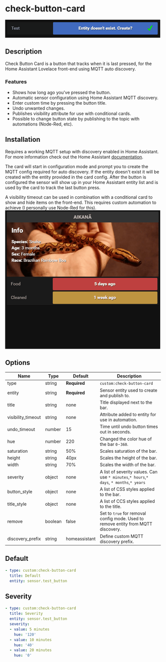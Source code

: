 # check-button-card
![](images/example.gif)

## Description

Check Button Card is a button that tracks when it is last pressed, for the Home Assistant Lovelace front-end using MQTT auto discovery.

### Features
- Shows how long ago you've pressed the button.
- Automatic sensor configuration using Home Assistant MQTT discovery.
- Enter custom time by pressing the button title.
- Undo unwanted changes.
- Publishes visibility attribute for use with conditional cards.
- Possible to change button state by publishing to the topic with automations (Node-Red, etc).

## Installation
Requires a working MQTT setup with discovery enabled in Home Assistant. For more information check out the Home Assistant [documentation](https://www.home-assistant.io/docs/mqtt/discovery/).

The card will start in configuration mode and prompt you to create the MQTT config required for auto discovery. If the entity doesn't exist it will be created with the entity provided in the card config. After the button is configured the sensor will show up in your Home Assistant entity list and is used by the card to track the last button press.

A visibility timeout can be used in combination with a conditional card to show and hide items on the front-end. This requires custom automation to achieve (I personally use Node-Red for this).
![](images/vis_example.gif)
## Options

| Name | Type | Default | Description
| ---- | ---- | ------- | -----------
| type | string | **Required** | `custom:check-button-card`
| entity | string | **Required** | Sensor entity used to create and publish to.
| title | string | none | Title displayed next to the bar.
| visibility_timeout | string | none | Attribute added to entity for use in automation.
| undo_timeout | number | 15 | Time until undo button times out in seconds.
| hue | number | 220 | Changed the color hue of the bar `0`-`360`.
| saturation | string | 50% | Scales saturation of the bar.
| height | string | 40px | Scales the height of the bar.
| width | string | 70% | Scales the width of the bar.
| severity | object | none | A list of severity values. Can use `* minutes`,`* hours`,`* days`, `* months`,`* years`
| button_style | object | none | A list of CSS styles applied to the bar.
| title_style | object | none | A list of CCS styles applied to the title.
| remove | boolean | false | Set to `true` for removal config mode. Used to remove entity from MQTT discovery.
| discovery_prefix | string | homeassistant | Define custom MQTT discovery prefix.

## Default

```yaml
- type: custom:check-button-card
  title: Default
  entity: sensor.test_button
```
## Severity

```yaml
- type: custom:check-button-card
  title: Severity
  entity: sensor.test_button
  severity:
  - value: 5 minutes
    hue: '120'
  - value: 10 minutes
    hue: '40'
  - value: 20 minutes
    hue: '0'
```
